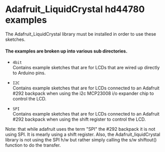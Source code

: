 Adafruit_LiquidCrystal hd44780 examples
========================================

The Adafruit_LiquidCrystal library must be installed in order to use these sketches.

#### The examples are broken up into various sub directories.

* `4bit`<br>
Contains example sketches that are for LCDs that are wired up directly to Arduino pins.

* `I2C`<br>
Contains example sketches that are for LCDs connected to an Adafruit #292 backpack when using the i2c MCP23008 i/o expander chip to control the LCD.

* `SPI`<br>
Contains example sketches that are for LCDs connected to an Adafruit #292 backpack when using the shift register to control the LCD.

Note: that while adafruit uses the term "SPI" the #292 backpack it is not using SPI.
It is mearly using a shift register.
Also, the Adafruit_liquidCrystal library is not using the SPI h/w but rather simply calling the s/w shiftout() function to do the transfer.
